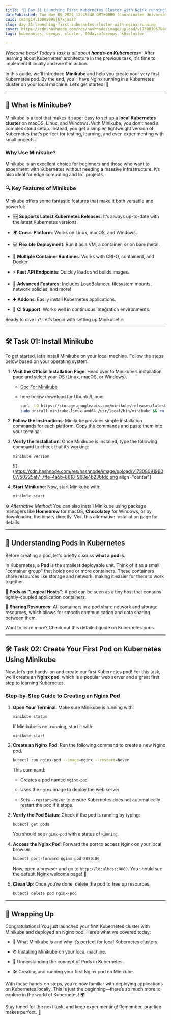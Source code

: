 ```yaml
---
title: "🚀 Day 31 Launching First Kubernetes Cluster with Nginx running"
datePublished: Tue Nov 05 2024 12:45:48 GMT+0000 (Coordinated Universal Time)
cuid: cm34g14l1000909mjb7xjaai7
slug: day-31-launching-first-kubernetes-cluster-with-nginx-running
cover: https://cdn.hashnode.com/res/hashnode/image/upload/v1730810678045/9699684b-23f2-42f1-8053-ba54134696a1.png
tags: kubernetes, devops, cluster, 90daysofdevops, k8scluster

---
```


*Welcome back! Today’s task is all about* ***hands-on Kubernetes***\*! After learning about Kubernetes' architecture in the previous task, it's time to implement it locally and see it in action.

In this guide, we'll introduce **Minikube** and help you create your very first Kubernetes pod. By the end, you'll have Nginx running in a Kubernetes cluster on your local machine. Let’s get started! 🎉

---

## 🎯 What is Minikube?

Minikube is a tool that makes it super easy to set up a **local Kubernetes cluster** on macOS, Linux, and Windows. With Minikube, you don’t need a complex cloud setup. Instead, you get a simpler, lightweight version of Kubernetes that’s perfect for testing, learning, and even experimenting with small projects.

### Why Use Minikube?

Minikube is an excellent choice for beginners and those who want to experiment with Kubernetes without needing a massive infrastructure. It’s also ideal for edge computing and IoT projects.

### 🔍 Key Features of Minikube

Minikube offers some fantastic features that make it both versatile and powerful:

* 🆕 **Supports Latest Kubernetes Releases**: It’s always up-to-date with the latest Kubernetes versions.
    
* 🌍 **Cross-Platform**: Works on Linux, macOS, and Windows.
    
* 💻 **Flexible Deployment**: Run it as a VM, a container, or on bare metal.
    
* 🧰 **Multiple Container Runtimes**: Works with CRI-O, containerd, and Docker.
    
* ⚡ **Fast API Endpoints**: Quickly loads and builds images.
    
* 🔧 **Advanced Features**: Includes LoadBalancer, filesystem mounts, network policies, and more!
    
* ➕ **Addons**: Easily install Kubernetes applications.
    
* 🤖 **CI Support**: Works well in continuous integration environments.
    

Ready to dive in? Let’s begin with setting up Minikube! 🔥

---

## 🛠️ Task 01: Install Minikube

To get started, let’s install Minikube on your local machine. Follow the steps below based on your operating system:

1. **Visit the Official Installation Page**: Head over to Minikube’s installation page and select your OS (Linux, macOS, or Windows).
    
    * [Doc For Minikube](https://minikube.sigs.k8s.io/docs/start/?arch=%2Flinux%2Fx86-64%2Fstable%2Fbinary+download)
        
    * here below download for Ubuntu/Linux:
        
        ```bash
        curl -LO https://storage.googleapis.com/minikube/releases/latest/minikube-linux-amd64
        sudo install minikube-linux-amd64 /usr/local/bin/minikube && rm minikube-linux-amd64
        ```
        
2. **Follow the Instructions**: Minikube provides simple installation commands for each platform. Copy the commands and paste them into your terminal.
    
3. **Verify the Installation**: Once Minikube is installed, type the following command to check that it’s working:
    
    ```bash
    minikube version
    ```
    
    ![](https://cdn.hashnode.com/res/hashnode/image/upload/v1730809196007/50225af7-7ffe-4a5b-8618-968e4b236fdc.png align="center")
    
4. **Start Minikube**: Now, start Minikube with:
    
    ```bash
    minikube start
    ```
    

⚙️ *Alternative Method*: You can also install Minikube using package managers like **Homebrew** for macOS, **Chocolatey** for Windows, or by downloading the binary directly. Visit this alternative installation page for details.

---

## 🤔 Understanding Pods in Kubernetes

Before creating a pod, let's briefly discuss **what a pod is**.

In Kubernetes, a **Pod** is the smallest deployable unit. Think of it as a small "container group" that holds one or more containers. These containers share resources like storage and network, making it easier for them to work together.

🔹 **Pods as "Logical Hosts"**: A pod can be seen as a tiny host that contains tightly-coupled application containers.

🔹 **Sharing Resources**: All containers in a pod share network and storage resources, which allows for smooth communication and data sharing between them.

Want to learn more? Check out this detailed guide on Kubernetes pods.

---

## 🛠️ Task 02: Create Your First Pod on Kubernetes Using Minikube

Now, let’s get hands-on and create our first Kubernetes pod! For this task, we'll create an **Nginx pod**, which is a popular web server and a great first step to learning Kubernetes.

### Step-by-Step Guide to Creating an Nginx Pod

1. **Open Your Terminal**: Make sure Minikube is running with:
    
    ```bash
    minikube status
    ```
    
    If Minikube is not running, start it with:
    
    ```bash
    minikube start
    ```
    
2. **Create an Nginx Pod**: Run the following command to create a new Nginx pod.
    
    ```bash
    kubectl run nginx-pod --image=nginx --restart=Never
    ```
    
    This command:
    
    * Creates a pod named `nginx-pod`
        
    * Uses the `nginx` image to deploy the web server
        
    * Sets `--restart=Never` to ensure Kubernetes does not automatically restart the pod if it stops.
        
3. **Verify the Pod Status**: Check if the pod is running by typing:
    
    ```bash
    kubectl get pods
    ```
    
    You should see `nginx-pod` with a status of `Running`.
    
4. **Access the Nginx Pod**: Forward the port to access Nginx on your local browser.
    
    ```bash
    kubectl port-forward nginx-pod 8080:80
    ```
    
    Now, open a browser and go to `http://localhost:8080`. You should see the default Nginx welcome page! 🎉
    
5. **Clean Up**: Once you’re done, delete the pod to free up resources.
    
    ```bash
    kubectl delete pod nginx-pod
    ```
    

---

## 🎉 Wrapping Up

Congratulations! You just launched your first Kubernetes cluster with Minikube and deployed an Nginx pod. Here’s what we covered today:

* 🚀 What Minikube is and why it’s perfect for local Kubernetes clusters.
    
* ⚙️ Installing Minikube on your local machine.
    
* 🤔 Understanding the concept of Pods in Kubernetes.
    
* 🛠️ Creating and running your first Nginx pod on Minikube.
    

With these hands-on steps, you’re now familiar with deploying applications on Kubernetes locally. This is just the beginning—there’s so much more to explore in the world of Kubernetes! 🌍

Stay tuned for the next task, and keep experimenting! Remember, practice makes perfect. 👏
